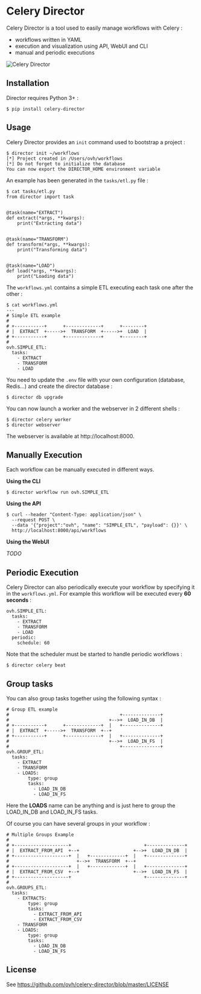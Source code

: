 Celery Director
===============

Celery Director is a tool used to easily manage workflows with Celery :

- workflows written in YAML
- execution and visualization using API, WebUI and CLI
- manual and periodic executions

![Celery Director](director.png)

Installation
------------

Director requires Python 3+ :

```
$ pip install celery-director
```

Usage
-----

Celery Director provides an `init` command used to bootstrap a project :

```
$ director init ~/workflows
[*] Project created in /Users/ovh/workflows
[*] Do not forget to initialize the database
You can now export the DIRECTOR_HOME environment variable
```

An example has been generated in the `tasks/etl.py` file :

```
$ cat tasks/etl.py
from director import task


@task(name="EXTRACT")
def extract(*args, **kwargs):
    print("Extracting data")


@task(name="TRANSFORM")
def transform(*args, **kwargs):
    print("Transforming data")


@task(name="LOAD")
def load(*args, **kwargs):
    print("Loading data")
```

The `workflows.yml` contains a simple ETL executing each task one after the other :

```
$ cat workflows.yml
---
# Simple ETL example
#
# +-----------+      +-------------+      +--------+
# |  EXTRACT  +----->+  TRANSFORM  +----->+  LOAD  |
# +-----------+      +-------------+      +--------+
#
ovh.SIMPLE_ETL:
  tasks:
    - EXTRACT
    - TRANSFORM
    - LOAD
```

You need to update the `.env` file with your own configuration (database, Redis...) and create the director database :

```
$ director db upgrade
```

You can now launch a worker and the webserver in 2 different shells :

```
$ director celery worker
$ director webserver
```

The webserver is available at http://localhost:8000.

Manually Execution
------------------

Each workflow can be manually executed in different ways.

**Using the CLI**

```
$ director workflow run ovh.SIMPLE_ETL
```

**Using the API**

```
$ curl --header "Content-Type: application/json" \
  --request POST \
  --data '{"project":"ovh", "name": "SIMPLE_ETL", "payload": {}}' \
  http://localhost:8000/api/workflows
```

**Using the WebUI**

*TODO*

Periodic Execution
------------------

Celery Director can also periodically execute your workflow by specifying it in the `workflows.yml`. For example this workflow will be executed every **60 seconds** :

```
ovh.SIMPLE_ETL:
  tasks:
    - EXTRACT
    - TRANSFORM
    - LOAD
  periodic:
    schedule: 60
```

Note that the scheduler must be started to handle periodic workflows :

```
$ director celery beat
```

Group tasks
-----------

You can also group tasks together using the following syntax :

```
# Group ETL example
#                                         +--------------+
#                                     +-->+  LOAD_IN_DB  |
# +-----------+      +-------------+  |   +--------------+
# |  EXTRACT  +----->+  TRANSFORM  +--+
# +-----------+      +-------------+  |   +--------------+
#                                     +-->+  LOAD_IN_FS  |
#                                         +--------------+
ovh.GROUP_ETL:
  tasks:
    - EXTRACT
    - TRANSFORM
    - LOADS:
        type: group
        tasks:
          - LOAD_IN_DB
          - LOAD_IN_FS
```

Here the **LOADS** name can be anything and is just here to group the LOAD_IN_DB and LOAD_IN_FS tasks.

Of course you can have several groups in your workflow :

```
# Multiple Groups Example
#
# +--------------------+                           +--------------+
# |  EXTRACT_FROM_API  +--+                    +-->+  LOAD_IN_DB  |
# +--------------------+  |   +-------------+  |   +--------------+
#                         +-->+  TRANSFORM  +--+
# +--------------------+  |   +-------------+  |   +--------------+
# |  EXTRACT_FROM_CSV  +--+                    +-->+  LOAD_IN_FS  |
# +--------------------+                           +--------------+
#
ovh.GROUPS_ETL:
  tasks:
    - EXTRACTS:
        type: group
        tasks:
          - EXTRACT_FROM_API
          - EXTRACT_FROM_CSV
    - TRANSFORM
    - LOADS:
        type: group
        tasks:
          - LOAD_IN_DB
          - LOAD_IN_FS
```

License
-------

See https://github.com/ovh/celery-director/blob/master/LICENSE
